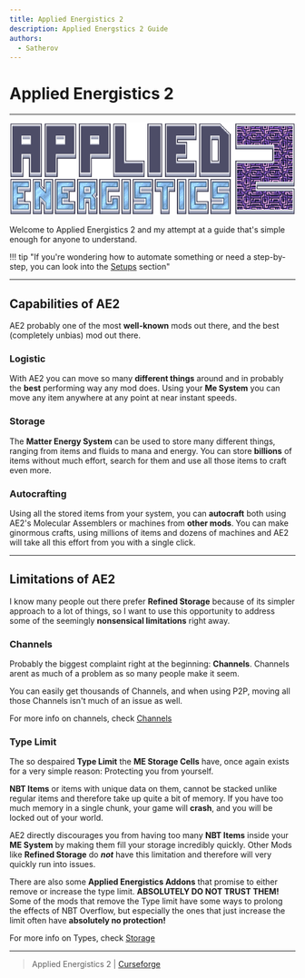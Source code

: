 ```yaml
---
title: Applied Energistics 2
description: Applied Energstics 2 Guide
authors: 
  - Satherov
---
```


# Applied Energistics 2

---

![](img/logo.png)

Welcome to Applied Energistics 2 and my attempt at a guide that's simple enough for anyone to understand.

!!! tip "If you're wondering how to automate something or need a step-by-step, you can look into the [Setups](setups) section"

---

## Capabilities of AE2

AE2 probably one of the most **well-known** mods out there, and the best (completely unbias) mod out there.

### Logistic
With AE2 you can move so many **different things** around and in probably the **best** performing way any mod does. Using your **Me System** you can move any item anywhere at any point at near instant speeds.  

### Storage
The **Matter Energy System** can be used to store many different things, ranging from items and fluids to mana and energy. You can store **billions** of items without much effort, search for them and use all those items to craft even more.

### Autocrafting
Using all the stored items from your system, you can **autocraft** both using AE2's Molecular Assemblers or machines from **other mods**. You can make ginormous crafts, using millions of items and dozens of machines and AE2 will take all this effort from you with a single click.

---

## Limitations of AE2

I know many people out there prefer **Refined Storage** because of its simpler approach to a lot of things, so I want to use this opportunity to address some of the seemingly **nonsensical limitations** right away.

### Channels
Probably the biggest complaint right at the beginning: **Channels**. Channels arent as much of a problem as so many people make it seem.

You can easily get thousands of Channels, and when using P2P, moving all those Channels isn't much of an issue as well.

For more info on channels, check [Channels](channels.md)

### Type Limit
The so despaired **Type Limit** the **ME Storage Cells** have, once again exists for a very simple reason: Protecting you from yourself.

**NBT Items** or items with unique data on them, cannot be stacked unlike regular items and therefore take up quite a bit of memory. If you have too much memory in a single chunk, your game will **crash**, and you will be locked out of your world.

AE2 directly discourages you from having too many **NBT Items** inside your **ME System** by making them fill your storage incredibly quickly. Other Mods like **Refined Storage** do ***not*** have this limitation and therefore will very quickly run into issues. 

There are also some **Applied Energistics Addons** that promise to either remove or increase the type limit. **ABSOLUTELY DO NOT TRUST THEM!** Some of the mods that remove the Type limit have some ways to prolong the effects of NBT Overflow, but especially the ones that just increase the limit often have **absolutely no protection!**

For more info on Types, check [Storage](storage.md)

---

> Applied Energistics 2 | [Curseforge](https://www.curseforge.com/minecraft/mc-mods/applied-energistics-2)